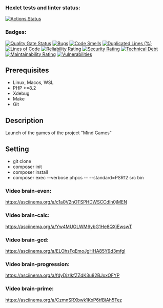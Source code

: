 
### Hexlet tests and linter status:
[![Actions Status](https://github.com/alexkosm87/php-project-45/actions/workflows/hexlet-check.yml/badge.svg)](https://github.com/alexkosm87/php-project-45/actions)

### Badges:
[![Quality Gate Status](https://sonarcloud.io/api/project_badges/measure?project=alexkosm87_php-project-45&metric=alert_status)](https://sonarcloud.io/summary/new_code?id=alexkosm87_php-project-45)
[![Bugs](https://sonarcloud.io/api/project_badges/measure?project=alexkosm87_php-project-45&metric=bugs)](https://sonarcloud.io/summary/new_code?id=alexkosm87_php-project-45)
[![Code Smells](https://sonarcloud.io/api/project_badges/measure?project=alexkosm87_php-project-45&metric=code_smells)](https://sonarcloud.io/summary/new_code?id=alexkosm87_php-project-45)
[![Duplicated Lines (%)](https://sonarcloud.io/api/project_badges/measure?project=alexkosm87_php-project-45&metric=duplicated_lines_density)](https://sonarcloud.io/summary/new_code?id=alexkosm87_php-project-45)
[![Lines of Code](https://sonarcloud.io/api/project_badges/measure?project=alexkosm87_php-project-45&metric=ncloc)](https://sonarcloud.io/summary/new_code?id=alexkosm87_php-project-45)
[![Reliability Rating](https://sonarcloud.io/api/project_badges/measure?project=alexkosm87_php-project-45&metric=reliability_rating)](https://sonarcloud.io/summary/new_code?id=alexkosm87_php-project-45)
[![Security Rating](https://sonarcloud.io/api/project_badges/measure?project=alexkosm87_php-project-45&metric=security_rating)](https://sonarcloud.io/summary/new_code?id=alexkosm87_php-project-45)
[![Technical Debt](https://sonarcloud.io/api/project_badges/measure?project=alexkosm87_php-project-45&metric=sqale_index)](https://sonarcloud.io/summary/new_code?id=alexkosm87_php-project-45)
[![Maintainability Rating](https://sonarcloud.io/api/project_badges/measure?project=alexkosm87_php-project-45&metric=sqale_rating)](https://sonarcloud.io/summary/new_code?id=alexkosm87_php-project-45)
[![Vulnerabilities](https://sonarcloud.io/api/project_badges/measure?project=alexkosm87_php-project-45&metric=vulnerabilities)](https://sonarcloud.io/summary/new_code?id=alexkosm87_php-project-45)

## Prerequisites
* Linux, Macos, WSL
* PHP >=8.2
* Xdebug
* Make
* Git

## Description
Launch of the games of the project "Mind Games"

## Setting
 * git clone
 * composer init
 * composer install
 * composer exec --verbose phpcs -- --standard=PSR12 src bin

###  Video brain-even:
https://asciinema.org/a/c1a0V2nOTSPHDWSCCdIh0jMEN
###  Video brain-calc:
https://asciinema.org/a/Yw4MUOLWM6ybG1He8QXjEwswT
###  Video brain-gcd:
https://asciinema.org/a/ELOhsFqEmoJgHHA85Y9d3mfgl
###  Video brain-progression:
https://asciinema.org/a/fdyDjzlkfZZdK3u82BJxxOFYP
###  Video brain-prime:
https://asciinema.org/a/CzmnSRXbwk1KxP6tfBiAh5Tez
